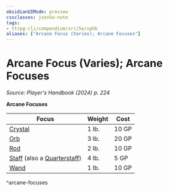```yaml
---
obsidianUIMode: preview
cssclasses: json5e-note
tags:
- ttrpg-cli/compendium/src/5e/xphb
aliases: ["Arcane Focus (Varies); Arcane Focuses"]
---
```

# Arcane Focus (Varies); Arcane Focuses
*Source: Player's Handbook (2024) p. 224* 

**Arcane Focuses**

| Focus | Weight | Cost |
|-------|--------|------|
| [Crystal](Misc%20Files/CLI/compendium/items/crystal-xphb.md) | 1 lb. | 10 GP |
| [Orb](Misc%20Files/CLI/compendium/items/orb-xphb.md) | 3 lb. | 20 GP |
| [Rod](Misc%20Files/CLI/compendium/items/rod-xphb.md) | 2 lb. | 10 GP |
| [Staff](Misc%20Files/CLI/compendium/items/staff-xphb.md) (also a [Quarterstaff](Misc%20Files/CLI/compendium/items/quarterstaff-xphb.md)) | 4 lb. | 5 GP |
| [Wand](Misc%20Files/CLI/compendium/items/wand-xphb.md) | 1 lb. | 10 GP |
^arcane-focuses